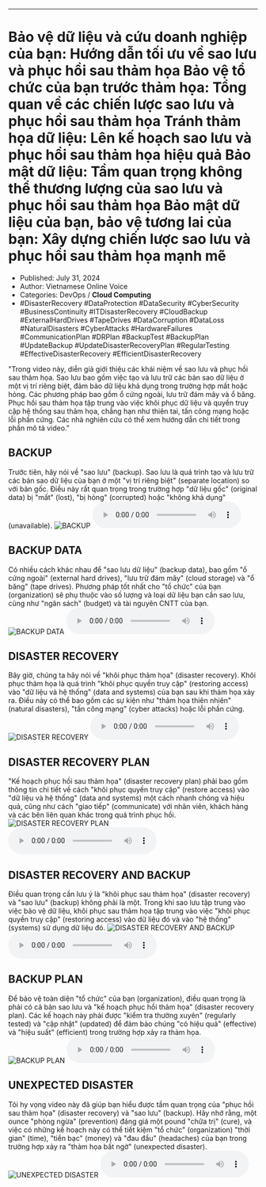 
---

# Bảo vệ dữ liệu và cứu doanh nghiệp của bạn: Hướng dẫn tối ưu về sao lưu và phục hồi sau thảm họa Bảo vệ tổ chức của bạn trước thảm họa: Tổng quan về các chiến lược sao lưu và phục hồi sau thảm họa Tránh thảm họa dữ liệu: Lên kế hoạch sao lưu và phục hồi sau thảm họa hiệu quả Bảo mật dữ liệu: Tầm quan trọng không thể thương lượng của sao lưu và phục hồi sau thảm họa Bảo mật dữ liệu của bạn, bảo vệ tương lai của bạn: Xây dựng chiến lược sao lưu và phục hồi sau thảm họa mạnh mẽ

- Published: July 31, 2024
- Author: Vietnamese Online Voice
- Categories: DevOps / **Cloud Computing**
- #DisasterRecovery #DataProtection #DataSecurity #CyberSecurity #BusinessContinuity #ITDisasterRecovery #CloudBackup #ExternalHardDrives #TapeDrives #DataCorruption #DataLoss #NaturalDisasters #CyberAttacks #HardwareFailures #CommunicationPlan #DRPlan #BackupTest #BackupPlan #UpdateBackup #UpdateDisasterRecoveryPlan #RegularTesting #EffectiveDisasterRecovery #EfficientDisasterRecovery

"Trong video này, diễn giả giới thiệu các khái niệm về sao lưu và phục hồi sau thảm họa. Sao lưu bao gồm việc tạo và lưu trữ các bản sao dữ liệu ở một vị trí riêng biệt, đảm bảo dữ liệu khả dụng trong trường hợp mất hoặc hỏng. Các phương pháp bao gồm ổ cứng ngoài, lưu trữ đám mây và ổ băng. Phục hồi sau thảm họa tập trung vào việc khôi phục dữ liệu và quyền truy cập hệ thống sau thảm họa, chẳng hạn như thiên tai, tấn công mạng hoặc lỗi phần cứng. Các nhà nghiên cứu có thể xem hướng dẫn chi tiết trong phần mô tả video."


## BACKUP

Trước tiên, hãy nói về "sao lưu" (backup). Sao lưu là quá trình tạo và lưu trữ các bản sao dữ liệu của bạn ở một "vị trí riêng biệt" (separate location) so với bản gốc. Điều này rất quan trọng trong trường hợp "dữ liệu gốc" (original data) bị "mất" (lost), "bị hỏng" (corrupted) hoặc "không khả dụng" (unavailable).
![BACKUP](https://http-archiver-apis-production-80.schnworks.com/storage/images/transitions/2024-07-31/transition--7219896513-Montserrat-ExtraBold-283593.jpg)
<audio controls>
    <source src="https://http-archiver-apis-production-80.schnworks.com/storage/storage/audio/file-34183093875.mp3" type="audio/mpeg">
</audio>



## BACKUP DATA

Có nhiều cách khác nhau để "sao lưu dữ liệu" (backup data), bao gồm "ổ cứng ngoài" (external hard drives), "lưu trữ đám mây" (cloud storage) và "ổ băng" (tape drives). Phương pháp tốt nhất cho "tổ chức" của bạn (organization) sẽ phụ thuộc vào số lượng và loại dữ liệu bạn cần sao lưu, cũng như "ngân sách" (budget) và tài nguyên CNTT của bạn.
![BACKUP DATA](https://http-archiver-apis-production-80.schnworks.com/storage/images/transitions/2024-07-31/transition--4747844318-Montserrat-Medium-1A237E.jpg)
<audio controls>
    <source src="https://http-archiver-apis-production-80.schnworks.com/storage/storage/audio/file-9141421684.mp3" type="audio/mpeg">
</audio>



## DISASTER RECOVERY

Bây giờ, chúng ta hãy nói về "khôi phục thảm họa" (disaster recovery). Khôi phục thảm họa là quá trình "khôi phục quyền truy cập" (restoring access) vào "dữ liệu và hệ thống" (data and systems) của bạn sau khi thảm họa xảy ra. Điều này có thể bao gồm các sự kiện như "thảm họa thiên nhiên" (natural disasters), "tấn công mạng" (cyber attacks) hoặc lỗi phần cứng.
![DISASTER RECOVERY](https://http-archiver-apis-production-80.schnworks.com/storage/images/transitions/2024-07-31/transition--9996661694-Montserrat-ExtraBold-880E4F.jpg)
<audio controls>
    <source src="https://http-archiver-apis-production-80.schnworks.com/storage/storage/audio/file-37182508949.mp3" type="audio/mpeg">
</audio>



## DISASTER RECOVERY PLAN

"Kế hoạch phục hồi sau thảm họa" (disaster recovery plan) phải bao gồm thông tin chi tiết về cách "khôi phục quyền truy cập" (restore access) vào "dữ liệu và hệ thống" (data and systems) một cách nhanh chóng và hiệu quả, cũng như cách "giao tiếp" (communicate) với nhân viên, khách hàng và các bên liên quan khác trong quá trình phục hồi.
![DISASTER RECOVERY PLAN](https://http-archiver-apis-production-80.schnworks.com/storage/images/transitions/2024-07-31/transition-16703416777-Montserrat-Black-303F9F.jpg)
<audio controls>
    <source src="https://http-archiver-apis-production-80.schnworks.com/storage/storage/audio/file-242976729.mp3" type="audio/mpeg">
</audio>



## DISASTER RECOVERY AND BACKUP

Điều quan trọng cần lưu ý là "khôi phục sau thảm họa" (disaster recovery) và "sao lưu" (backup) không phải là một. Trong khi sao lưu tập trung vào việc bảo vệ dữ liệu, khôi phục sau thảm họa tập trung vào việc "khôi phục quyền truy cập" (restoring access) vào dữ liệu đó và vào "hệ thống" (systems) sử dụng dữ liệu đó.
![DISASTER RECOVERY AND BACKUP](https://http-archiver-apis-production-80.schnworks.com/storage/images/transitions/2024-07-31/transition--13549364242-Montserrat-SemiBold-4A148C.jpg)
<audio controls>
    <source src="https://http-archiver-apis-production-80.schnworks.com/storage/storage/audio/file-604351281.mp3" type="audio/mpeg">
</audio>



## BACKUP PLAN

Để bảo vệ toàn diện "tổ chức" của bạn (organization), điều quan trọng là phải có cả bản sao lưu và "kế hoạch phục hồi thảm họa" (disaster recovery plan). Các kế hoạch này phải được "kiểm tra thường xuyên" (regularly tested) và "cập nhật" (updated) để đảm bảo chúng "có hiệu quả" (effective) và "hiệu suất" (efficient) trong trường hợp xảy ra thảm họa.
![BACKUP PLAN](https://http-archiver-apis-production-80.schnworks.com/storage/images/transitions/2024-07-31/transition-17574409867-Montserrat-Medium-283593.jpg)
<audio controls>
    <source src="https://http-archiver-apis-production-80.schnworks.com/storage/storage/audio/file-20005736682.mp3" type="audio/mpeg">
</audio>



## UNEXPECTED DISASTER

Tôi hy vọng video này đã giúp bạn hiểu được tầm quan trọng của "phục hồi sau thảm họa" (disaster recovery) và "sao lưu" (backup). Hãy nhớ rằng, một ounce "phòng ngừa" (prevention) đáng giá một pound "chữa trị" (cure), và việc có những kế hoạch này có thể tiết kiệm "tổ chức" (organization) "thời gian" (time), "tiền bạc" (money) và "đau đầu" (headaches) của bạn trong trường hợp xảy ra "thảm họa bất ngờ" (unexpected disaster).
![UNEXPECTED DISASTER](https://http-archiver-apis-production-80.schnworks.com/storage/images/transitions/2024-07-31/transition-9792614499-Montserrat-ExtraBold-004895.jpg)
<audio controls>
    <source src="https://http-archiver-apis-production-80.schnworks.com/storage/storage/audio/file-16304848372.mp3" type="audio/mpeg">
</audio>

